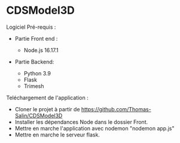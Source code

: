 # CDSModel3D

Logiciel Pré-requis : 

  - Partie Front end : 
    - Node.js 16.17.1
  
  - Partie Backend: 
     - Python 3.9 
     - Flask
     - Trimesh
     
Teléchargement de l'application : 

  - Cloner le projet à partir de https://github.com/Thomas-Salin/CDSModel3D
  - Installer les dépendances Node dans le dossier Front.
  - Mettre en marche l'application avec nodemon "nodemon app.js"
  - Mettre en marche le serveur flask.
